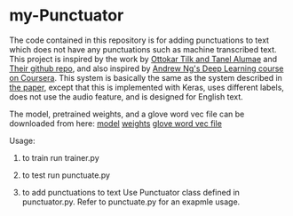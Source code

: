 # my-Punctuator

The code contained in this repository is for adding punctuations to text which does not have any punctuations such as machine transcribed text.
This project is inspired by the work by [Ottokar Tilk and Tanel Alumae](http://www.isca-speech.org/archive/Interspeech_2016/pdfs/1517.PDF) and [Their github repo](https://github.com/ottokart/punctuator2), and also inspired by [Andrew Ng's Deep Learning course on Coursera](https://www.coursera.org/learn/nlp-sequence-models/home/info).
This system is basically the same as the system described in [the paper](http://www.isca-speech.org/archive/Interspeech_2016/pdfs/1517.PDF), except that this is implemented with Keras, uses different labels, does not use the audio feature, and is designed for English text.

The model, pretrained weights, and a glove word vec file can be downloaded from here:
[model](https://s3-us-west-2.amazonaws.com/models-text-and-other-data/my-punctuator/model9.json)
[weights](https://s3-us-west-2.amazonaws.com/models-text-and-other-data/my-punctuator/model9.h5)
[glove word vec file](https://s3-us-west-2.amazonaws.com/models-text-and-other-data/my-punctuator/glove.6B.50d.txt)

Usage:
1. to train
   run trainer.py

2. to test
   run punctuate.py

3. to add punctuations to text
   Use Punctuator class defined in punctuator.py.
   Refer to punctuate.py for an exapmle usage.
